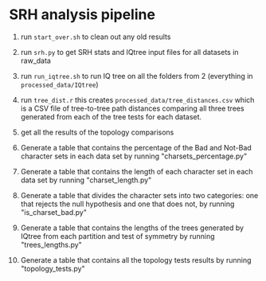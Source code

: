 # SRH analysis pipeline

1. run ```start_over.sh``` to clean out any old results

2. run ```srh.py``` to get SRH stats and IQtree input files for all datasets in raw_data

3. run ```run_iqtree.sh``` to run IQ tree on all the folders from 2 (everything in ```processed_data/IQtree```)

4. run ```tree_dist.r``` this creates ```processed_data/tree_distances.csv``` which is a CSV file of tree-to-tree path distances comparing all three trees generated from each of the tree tests for each dataset. 

5. get all the results of the topology comparisons 

6. Generate a table that contains the percentage of the Bad and Not-Bad character sets in each data set by running "charsets_percentage.py"

7. Generate a table that contains the length of each character set in each data set by running "charset_length.py"

8. Generate a table that divides the character sets into two categories: one that rejects the null hypothesis and one that does not, by running "is_charset_bad.py"

9. Generate a table that contains the lengths of the trees generated by IQtree from each partition and test of symmetry by running "trees_lengths.py"

10. Generate a table that contains all the topology tests results by running "topology_tests.py"